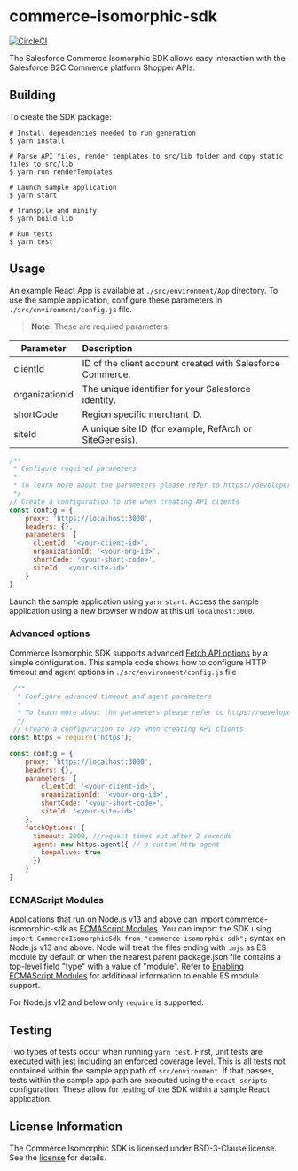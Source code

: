 # commerce-isomorphic-sdk

[![CircleCI][circleci-image]][circleci-url]

The Salesforce Commerce Isomorphic SDK allows easy interaction with the Salesforce B2C Commerce platform Shopper APIs.

## Building

To create the SDK package:

```
# Install dependencies needed to run generation
$ yarn install

# Parse API files, render templates to src/lib folder and copy static files to src/lib
$ yarn run renderTemplates

# Launch sample application
$ yarn start

# Transpile and minify
$ yarn build:lib

# Run tests
$ yarn test
```

## Usage 

An example React App is available at `./src/environment/App` directory. To use the sample application, configure these parameters in `./src/environment/config.js` file.

> **Note:** These are required parameters.

| Parameter      | Description                                                                                                                             |
| -------------- | :-------------------------------------------------------------------------------------------------------------------------------------- |
| clientId       | ID of the client account created with Salesforce Commerce.                                                                              |
| organizationId | The unique identifier for your Salesforce identity.                                                                                     |
| shortCode      | Region specific merchant ID.                                                                                                            |
| siteId         | A unique site ID (for example, RefArch or SiteGenesis).                                                                                 |

```javascript
/**
 * Configure required parameters
 * 
 * To learn more about the parameters please refer to https://developer.commercecloud.com/s/article/CommerceAPI-Get-Started
 */
// Create a configuration to use when creating API clients
const config = {
    proxy: 'https://localhost:3000',
    headers: {},
    parameters: {
      clientId: '<your-client-id>',
      organizationId: '<your-org-id>',
      shortCode: '<your-short-code>',
      siteId: '<your-site-id>'
    }
}
```
Launch the sample application using `yarn start`. Access the sample application using a new browser window at this url `localhost:3000`. 

### Advanced options

Commerce Isomorphic SDK supports advanced [Fetch API options](https://developer.mozilla.org/en-US/docs/Web/API/Fetch_API) by a simple configuration. 
This sample code shows how to configure HTTP timeout and agent options in `./src/environment/config.js` file

```javascript
 /**
  * Configure advanced timeout and agent parameters
  * 
  * To learn more about the parameters please refer to https://developer.commercecloud.com/s/article/CommerceAPI-Get-Started
  */
 // Create a configuration to use when creating API clients
const https = require("https");

const config = {
    proxy: 'https://localhost:3000',
    headers: {},
    parameters: {
        clientId: '<your-client-id>',
        organizationId: '<your-org-id>',
        shortCode: '<your-short-code>',
        siteId: '<your-site-id>'
    },
    fetchOptions: {
      timeout: 2000, //request times out after 2 seconds
      agent: new https.agent({ // a custom http agent
        keepAlive: true
      })
    } 
}
 ```
### ECMAScript Modules

Applications that run on Node.js v13 and above can import commerce-isomorphic-sdk as [ECMAScript Modules](https://nodejs.org/docs/latest-v13.x/api/esm.html#esm_ecmascript_modules). 
You can import the SDK using `import CommerceIsomorphicSdk from "commerce-isomorphic-sdk";` syntax on Node.js v13 and above. Node will treat the files ending with `.mjs` as ES module by default or when the nearest parent package.json file contains a top-level field "type" with a value of "module". 
Refer to [Enabling ECMAScript Modules](https://nodejs.org/docs/latest-v13.x/api/esm.html#esm_enabling) for additional information to enable ES module support.

For Node.js v12 and below only `require` is supported. 

## Testing

Two types of tests occur when running `yarn test`. First, unit tests are executed with jest including an enforced coverage level. This is all tests not contained within the sample app path of `src/environment`. If that passes, tests within the sample app path are executed using the `react-scripts` configuration. These allow for testing of the SDK within a sample React application.

## License Information

The Commerce Isomorphic SDK is licensed under BSD-3-Clause license. See the [license](./LICENSE.txt) for details.

<!-- Markdown link & img dfn's -->
[circleci-image]: https://circleci.com/gh/SalesforceCommerceCloud/commerce-isomorphic-sdk.svg?style=svg&circle-token=379eaa6f00e0840e10dd80585b2b045d02a8f3b7
[circleci-url]: https://circleci.com/gh/SalesforceCommerceCloud/commerce-isomorphic-sdk

